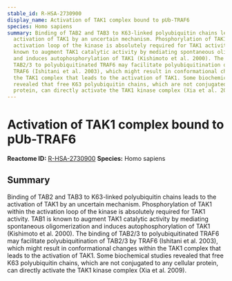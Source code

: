 ```yaml
---
stable_id: R-HSA-2730900
display_name: Activation of TAK1 complex bound to pUb-TRAF6
species: Homo sapiens
summary: Binding of TAB2 and TAB3 to K63-linked polyubiquitin chains leads to the
  activation of TAK1 by an uncertain mechanism. Phosphorylation of TAK1 within the
  activation loop of the kinase is absolutely required for TAK1 activity. TAB1 is
  known to augment TAK1 catalytic activity by mediating spontaneous oligomerization
  and induces autophosphorylation of TAK1 (Kishimoto et al. 2000). The binding of
  TAB2/3 to polyubiquitinated TRAF6 may facilitate polyubiquitination of TAB2/3 by
  TRAF6 (Ishitani et al. 2003), which might result in conformational changes within
  the TAK1 complex that leads to the activation of TAK1. Some biochemical studies
  revealed that free K63 polyubiquitin chains, which are not conjugated to any cellular
  protein, can directly activate the TAK1 kinase complex (Xia et al. 2009).
---
```


# Activation of TAK1 complex bound to pUb-TRAF6
**Reactome ID:** [R-HSA-2730900](https://reactome.org/content/detail/R-HSA-2730900)
**Species:** Homo sapiens

## Summary

Binding of TAB2 and TAB3 to K63-linked polyubiquitin chains leads to the activation of TAK1 by an uncertain mechanism. Phosphorylation of TAK1 within the activation loop of the kinase is absolutely required for TAK1 activity. TAB1 is known to augment TAK1 catalytic activity by mediating spontaneous oligomerization and induces autophosphorylation of TAK1 (Kishimoto et al. 2000). The binding of TAB2/3 to polyubiquitinated TRAF6 may facilitate polyubiquitination of TAB2/3 by TRAF6 (Ishitani et al. 2003), which might result in conformational changes within the TAK1 complex that leads to the activation of TAK1. Some biochemical studies revealed that free K63 polyubiquitin chains, which are not conjugated to any cellular protein, can directly activate the TAK1 kinase complex (Xia et al. 2009).
